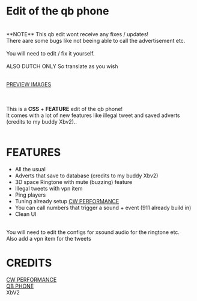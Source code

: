 # Edit of the qb phone
</br>
**NOTE**
This qb edit wont receive any fixes / updates!
</br>
There aare some bugs like not beeing able to call the advertisement etc.
</br>
</br>
You will need to edit / fix it yourself.
</br>
</br>
ALSO DUTCH ONLY
So translate as you wish
</br>
</br>

[PREVIEW IMAGES](https://imgur.com/a/VcRUTGx)

</br>
</br>
This is a <b>CSS</b> + <b>FEATURE</b> edit of the qb phone!
</br>
It comes with a lot of new features like illegal tweet and saved adverts (credits to my buddy Xbv2)..
</br>
</br>

# FEATURES

- All the usual
- Adverts that save to database (credits to my buddy Xbv2)
- 3D space Ringtone with mute (buzzing) feature
- Illegal tweets with vpn item
- Ping players
- Tuning already setup [CW PERFORMANCE](https://github.com/Coffeelot/cw-performance)
- You can call numbers that trigger a sound + event (911 already build in)
- Clean UI

</br>
You will need to edit the configs for xsound audio for the ringtone etc.
</br>
Also add a vpn item for the tweets

# CREDITS
[CW PERFORMANCE](https://github.com/Coffeelot/cw-performance)
</br>
[QB PHONE](https://github.com/qbcore-framework/qb-phone)
</br>
XbV2
